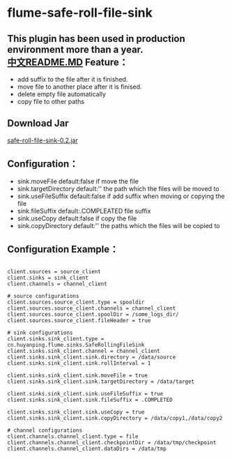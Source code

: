 
flume-safe-roll-file-sink 
=========================
This plugin has been used in production environment more than a year.  
[中文README.MD](https://github.com/huyanping/flume-sinks-safe-roll-file-sink/blob/master/README.ZH.MD)
Feature：
-------------------------------
+ add suffix to the file after it is finished.
+ move file to another place after it is finised.
+ delete empty file automatically
+ copy file to other paths

Download Jar
------------
[safe-roll-file-sink-0.2.jar](https://github.com/huyanping/flume-sinks-safe-roll-file-sink/releases)


Configuration：
--------------
- sink.moveFile	default:false	if move the file
- sink.targetDirectory	default:''	the path which the files will be moved to
- sink.useFileSuffix	default:false	if add suffix when moving or copying the file
- sink.fileSuffix	default:.COMPLEATED	file suffix
- sink.useCopy		default:false		if copy the file
- sink.copyDirectory	default:''		the paths which the files will be copied to

Configuration Example：
----------------------
```shell

client.sources = source_client
client.sinks = sink_client
client.channels = channel_client

# source configurations
client.sources.source_client.type = spooldir
client.sources.source_client.channels = channel_client
client.sources.source_client.spoolDir = /some_logs_dir/
client.sources.source_client.fileHeader = true

# sink configurations
client.sinks.sink_client.type = cn.huyanping.flume.sinks.SafeRollingFileSink
client.sinks.sink_client.channel = channel_client
client.sinks.sink_client.sink.directory = /data/source
client.sinks.sink_client.sink.rollInterval = 1

client.sinks.sink_client.sink.moveFile = true
client.sinks.sink_client.sink.targetDirectory = /data/target

client.sinks.sink_client.sink.useFileSuffix = true
client.sinks.sink_client.sink.fileSuffix = .COMPLETED

client.sinks.sink_client.sink.useCopy = true
client.sinks.sink_client.sink.copyDirectory = /data/copy1,/data/copy2

# channel configurations
client.channels.channel_client.type = file
client.channels.channel_client.checkpointDir = /data/tmp/checkpoint
client.channels.channel_client.dataDirs = /data/tmp
```


